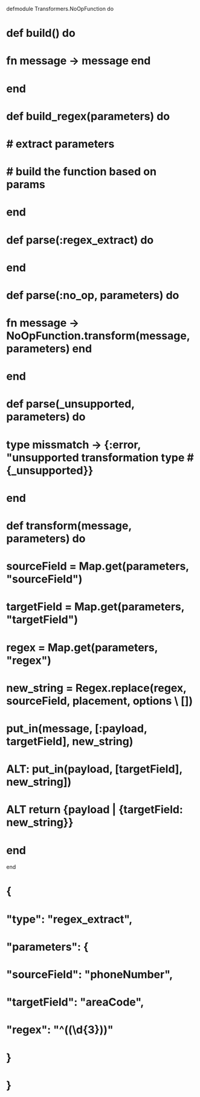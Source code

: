 defmodule Transformers.NoOpFunction do
  # def build() do
  #   fn message -> message end
  # end
  #
  # def build_regex(parameters) do
  #   # extract parameters
  #   # build the function based on params
  # end
  #
  # def parse(:regex_extract) do
  #
  # end
  #
  # def parse(:no_op, parameters) do
  #   fn message -> NoOpFunction.transform(message, parameters) end
  # end

  # def parse(_unsupported, parameters) do
  #   type missmatch -> {:error, "unsupported transformation type #{_unsupported}}
  # end
  #
  # def transform(message, parameters) do
  #   sourceField = Map.get(parameters, "sourceField")
  #   targetField = Map.get(parameters, "targetField")
  #   regex = Map.get(parameters, "regex")
  #
  #   new_string = Regex.replace(regex, sourceField, placement, options \\ [])
  #   put_in(message, [:payload, targetField], new_string)
  #   ALT: put_in(payload, [targetField], new_string])
  #   ALT return {payload | {targetField: new_string}}
  # end
end

# {
#   "type": "regex_extract",
#   "parameters": {
#     "sourceField": "phoneNumber",
#     "targetField": "areaCode",
#     "regex": "^\((\d{3})\)"
#   }
# }
